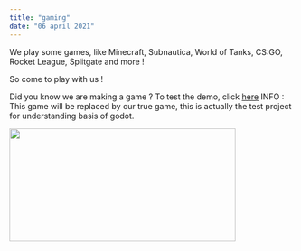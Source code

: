 ```yaml
---
title: "gaming"
date: "06 april 2021"
---
```

We play some games, like Minecraft, Subnautica, World of Tanks, CS:GO, Rocket League, Splitgate and more !

So come to play with us !

Did you know we are making a game ?
To test the demo, click [here](https://nfteam.netlify.app/nftgame/_index.html)
INFO : This game will be replaced by our true game, this is actually the test project for understanding basis of godot.

<img src="https://www.mondespersistants.com/wp-content/uploads/2022/01/Splitgate-fixe-une-date-pour-sa-premiere-saison-elle.jpg" width="400" height="200"/>
